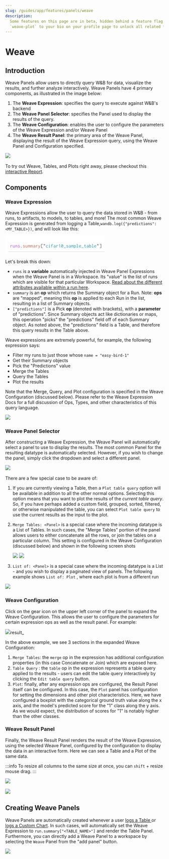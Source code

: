 ```yaml
---
slug: /guides/app/features/panels/weave
description: 
  Some features on this page are in beta, hidden behind a feature flag. Add
  `weave-plot` to your bio on your profile page to unlock all related features.
---
```


# Weave

## Introduction

Weave Panels allow users to directly query W&B for data, visualize the results, and further analyze interactively. Weave Panels have 4 primary components, as illustrated in the image below:

1. The **Weave Expression**: specifies the query to execute against W&B's backend
2. The **Weave Panel Selector**: specifies the Panel used to display the results of the query.
3. The **Weave Configuration**: enables the user to configure the parameters of the Weave Expression and/or Weave Panel
4. The **Weave Result Panel**: the primary area of the Weave Panel, displaying the result of the Weave Expression query, using the Weave Panel and Configuration specified.

![](/images/weave/weave_panel_components.png)

To try out Weave, Tables, and Plots right away, please checkout this [interactive Report](https://wandb.ai/timssweeney/keras\_learning\_rate/reports/Announcing-W-B-Weave-Plot--VmlldzoxMDIyODM1).

## Components

### Weave Expression

Weave Expressions allow the user to query the data stored in W&B - from runs, to artifacts, to models, to tables, and more! The most common Weave Expression is generated from logging a Table,`wandb.log({"predictions":<MY_TABLE>})`, and will look like this:

![](/images/weave/basic_weave_expression.png)

Let's break this down:

* `runs` is a **variable** automatically injected in Weave Panel Expressions when the Weave Panel is in a Workspace. Its "value" is the list of runs which are visible for that particular Workspace. [Read about the different attributes available within a run here](../../../../track/public-api-guide.md#understanding-the-different-attributes).
* `summary` is an **op** which returns the Summary object for a Run. Note: **ops** are "mapped", meaning this **op** is applied to each Run in the list, resulting in a list of Summary objects.
* `["predictions"]` is a Pick **op** (denoted with brackets), with a **parameter** of "predictions". Since Summary objects act like dictionaries or maps, this operation "picks" the "predictions" field off of each Summary object. As noted above, the "predictions" field is a Table, and therefore this query results in the Table above.

Weave expressions are extremely powerful, for example, the following expression says:

* Filter my runs to just those whose `name = "easy-bird-1"`
* Get their Summary objects
* Pick the "Predictions" value
* Merge the Tables
* Query the Tables
* Plot the results

Note that the Merge, Query, and Plot configuration is specified in the Weave Configuration (discussed below). Please refer to the Weave Expression Docs for a full discussion of Ops, Types, and other characteristics of this query language.

![](/images/weave/merge_query_plot_example.png)

### Weave Panel Selector

After constructing a Weave Expression, the Weave Panel will automatically select a panel to use to display the results. The most common Panel for the resulting datatype is automatically selected. However, if you wish to change the panel, simply click the dropdown and select a different panel.

![](/images/weave/panel_selector.png)

There are a few special case to be aware of:

1. If you are currently viewing a Table, then a `Plot table query` option will be available in addition to all the other normal options. Selecting this option means that you want to plot the results of the _current table query_. So, if you have perhaps added a custom field, grouped, sorted, filtered, or otherwise manipulated the table, you can select `Plot table query` to use the current results as the input to the plot.
2.  `Merge Tables: <Panel>` is a special case where the incoming datatype is a List of Tables. In such cases, the "Merge Tables" portion of the panel allows users to either concatenate all the rows, or join the tables on a particular column. This setting is configured in the Weave Configuration (discussed below) and shown in the following screen shots

    ![](/images/weave/merge_tables_concate.png) ![](/images/weave/merge_tables_join.png)
3. `List of: <Panel>` is a special case where the incoming datatype is a List - and you wish to display a paginated view of panels. The following example shows `List of: Plot` , where each plot is from a different run

![](/images/weave/list_of_panels_plot.png)

### Weave Configuration

Click on the gear icon on the upper left corner of the panel to expand the Weave Configuration. This allows the user to configure the parameters for certain expression ops as well as the result panel. For example:

![](/images/weave/config_box_plot.png)result_

In the above example, we see 3 sections in the expanded Weave Configuration:

1. `Merge Tables`: the `merge` op in the expression has additional configuration properties (in this case Concatenate or Join) which are exposed here.
2. `Table Query` : the `table` op in the expression represents a table query applied to the results - users can edit the table query interactively by clicking the `Edit table query` button.
3. `Plot`: finally, after any expression ops are configured, the Result Panel itself can be configured. In this case, the `Plot` panel has configuration for setting the dimensions and other plot characteristics. Here, we have configured a boxplot with the categorical ground truth value along the x axis, and the model's predicted score for the "1" class along the y axis. As we would expect, the distribution of scores for "1" is notably higher than the other classes.

### Weave Result Panel

Finally, the Weave Result Panel renders the result of the Weave Expression, using the selected Weave Panel, configured by the configuration to display the data in an interactive form. Here we can see a Table and a Plot of the same data.

:::info
To resize all columns to the same size at once, you can `shift` + resize mouse drag.
:::

![](/images/weave/result_panel.png)

![](/images/weave/result_panel_merge_table_plot.png)

## Creating Weave Panels

Weave Panels are automatically created whenever a user [logs a Table ](../../../../track/log/log-tables.md)or [logs a Custom Chart](../../custom-charts/intro.md). In such cases, will automatically set the Weave Expression to `run.summary["<TABLE_NAME>"]` and render the Table Panel. Furthermore, you can directly add a Weave Panel to a workspace by selecting the `Weave` Panel from the "add panel" button.

![](/images/weave/create_weave_panel.png)
